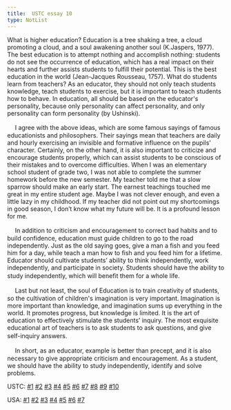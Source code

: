```yaml
---
title:  USTC essay 10
type: NotList
---
```

What is higher education? Education is a tree shaking a tree, a cloud promoting a cloud, and a soul awakening another soul (K.Jaspers, 1977). The best education is to attempt nothing and accomplish nothing: students do not see the occurrence of education, which has a real impact on their hearts and further assists students to fulfill their potential. This is the best education in the world (Jean-Jacques Rousseau, 1757). What do students learn from teachers? As an educator, they should not only teach students knowledge, teach students to exercise, but it is important to teach students how to behave. In education, all should be based on the educator's personality, because only personality can affect personality, and only personality can form personality (by Ushinski).

　  I agree with the above ideas, which are some famous sayings of famous educationists and philosophers. Their sayings mean that teachers are daily and hourly exercising an invisible and formative influence on the pupils' character. Certainly, on the other hand, it is also important to criticize and encourage students properly, which can assist students to be conscious of their mistakes and to overcome difficulties. When I was an elementary school student of grade two, I was not able to complete the summer homework before the new semester. My teacher told me that a slow sparrow should make an early start. The earnest teachings touched me great in my entire student age. Maybe I was not clever enough, and even a little lazy in my childhood. If my teacher did not point out my shortcomings in good season, I don’t know what my future will be. It is a profound lesson for me.

　  In addition to criticism and encouragement to correct bad habits and to build confidence, education must guide children to go to the road independently. Just as the old saying goes, give a man a fish and you feed him for a day, while teach a man how to fish and you feed him for a lifetime. Educator should cultivate students’ ability to think independently, work independently, and participate in society. Students should have the ability to study independently, which will benefit them for a whole life.　

　  Last but not least, the soul of Education is to train creativity of students, so the cultivation of children's imagination is very important. Imagination is more important than knowledge, and imagination sums up everything in the world. It promotes progress, but knowledge is limited. It is the art of education to effectively stimulate the students’ inquiry. The most exquisite educational art of teachers is to ask students to ask questions, and give self-inquiry answers.　

　  In short, as an educator, example is better than precept, and it is also necessary to give appropriate criticism and encouragement. As a student, we should have the ability to study independently, identify and solve problems.

USTC: [\#1](/meeting/highereducation/ustc1) [\#2](/meeting/highereducation/ustc2) [\#3](/meeting/highereducation/ustc3) [\#4](/meeting/highereducation/ustc4) [\#5](/meeting/highereducation/ustc5) [\#6](/meeting/highereducation/ustc6)  [\#7](/meeting/highereducation/ustc7)  [\#8](/meeting/highereducation/ustc8) [\#9](/meeting/highereducation/ustc9) [\#10](/meeting/highereducation/ustc10)

USA: [\#1](/meeting/highereducation/usa1) [\#2](/meeting/highereducation/usa2) [\#3](/meeting/highereducation/usa3) [\#4](/meeting/highereducation/usa4) [\#5](/meeting/highereducation/usa5)  [\#6](/meeting/highereducation/usa6) [\#7](/meeting/highereducation/usa7)        
